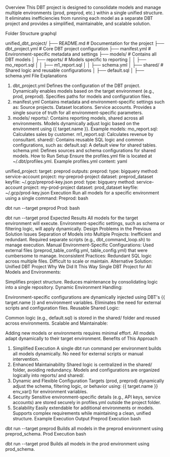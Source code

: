 Overview
This DBT project is designed to consolidate models and manage multiple environments (prod, preprod, etc.) within a single unified structure. It eliminates inefficiencies from running each model as a separate DBT project and provides a simplified, maintainable, and scalable solution.

Folder Structure
graphql

unified_dbt_project/
├── README.md          # Documentation for the project
├── dbt_project.yml    # Core DBT project configuration
├── manifest.yml       # Environment-specific metadata and settings
├── models/            # Contains all DBT models
│   ├── reports/       # Models specific to reporting
│   │   ├── mo_report.sql
│   │   ├── m1_report.sql
│   │   ├── schema.yml
│   ├── shared/        # Shared logic and reusable configurations
│       ├── default.sql
│       ├── schema.yml
File Explanations
1. dbt_project.yml
Defines the configuration of the DBT project.
Dynamically enables models based on the target environment (e.g., prod, preprod).
Specifies paths for models and configuration files.
2. manifest.yml
Contains metadata and environment-specific settings such as:
Source projects.
Dataset locations.
Service accounts.
Provides a single source of truth for all environment-specific parameters.
3. models/
reports/:
Contains reporting models, shared across all environments.
Models dynamically adjust logic based on the environment using {{ target.name }}.
Example models:
mo_report.sql: Calculates sales by customer.
m1_report.sql: Calculates revenue by consultant.
shared/:
Contains reusable SQL logic and common configurations, such as:
default.sql: A default view for shared tables.
schema.yml: Defines sources and schema configurations for shared models.
How to Run
Setup
Ensure the profiles.yml file is located at ~/.dbt/profiles.yml.
Example profiles.yml content:
yaml

unified_project:
  target: preprod
  outputs:
    preprod:
      type: bigquery
      method: service-account
      project: my-preprod-project
      dataset: preprod_dataset
      keyfile: ~/.gcp/preprod-key.json
    prod:
      type: bigquery
      method: service-account
      project: my-prod-project
      dataset: prod_dataset
      keyfile: ~/.gcp/prod-key.json
Execution
Run all models for a specific environment using a single command:
Preprod:
bash

dbt run --target preprod
Prod:
bash

dbt run --target prod
Expected Results
All models for the target environment will execute.
Environment-specific settings, such as schema or filtering logic, will apply dynamically.
Design Problems in the Previous Solution
Issues
Separation of Models into Multiple Projects:
Inefficient and redundant.
Required separate scripts (e.g., dbt_command_loop.sh) to manage execution.
Manual Environment-Specific Configurations:
Used external files (preprod_table_config.yml, table_config.yml) that were cumbersome to manage.
Inconsistent Practices:
Redundant SQL logic across multiple files.
Difficult to scale or maintain.
Alternative Solution: Unified DBT Project
Why We Did It This Way
Single DBT Project for All Models and Environments:

Simplifies project structure.
Reduces maintenance by consolidating logic into a single repository.
Dynamic Environment Handling:

Environment-specific configurations are dynamically injected using DBT's {{ target.name }} and environment variables.
Eliminates the need for external scripts and configuration files.
Reusable Shared Logic:

Common logic (e.g., default.sql) is stored in the shared/ folder and reused across environments.
Scalable and Maintainable:

Adding new models or environments requires minimal effort.
All models adapt dynamically to their target environment.
Benefits of This Approach
1. Simplified Execution
A single dbt run command per environment builds all models dynamically.
No need for external scripts or manual intervention.
2. Enhanced Maintainability
Shared logic is centralized in the shared/ folder, avoiding redundancy.
Models and configurations are organized logically into reports/ and shared/.
3. Dynamic and Flexible Configuration
Targets (prod, preprod) dynamically adjust the schema, filtering logic, or behavior using:
{{ target.name }}
env_var() for environment variables.
4. Security
Sensitive environment-specific details (e.g., API keys, service accounts) are stored securely in profiles.yml outside the project folder.
5. Scalability
Easily extendable for additional environments or models.
Supports complex requirements while maintaining a clean, unified structure.
Example Execution Output
Preprod Execution
bash

dbt run --target preprod
Builds all models in the preprod environment using preprod_schema.
Prod Execution
bash

dbt run --target prod
Builds all models in the prod environment using prod_schema.